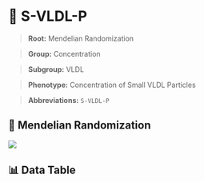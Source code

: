 # 🧪 S-VLDL-P

> **Root:** Mendelian Randomization

> **Group:** Concentration  

> **Subgroup:** VLDL

> **Phenotype:** Concentration of Small VLDL Particles  

> **Abbreviations:** `S-VLDL-P`

## 🧬 Mendelian Randomization  

<img src="/MR/Figures/Inverse/S-VLDL-P.png"/>


## 📊 Data Table


<CsvTableMRI src="/MR/Data/Inverse/S-VLDL-P.csv"/>
